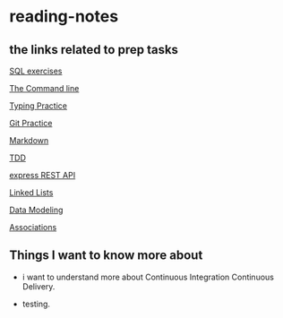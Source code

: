 # reading-notes

## the links related to prep tasks

[SQL exercises](./sql.md)

[The Command line](./command-line.md)

[Typing Practice](./typing.md)

[Git Practice](./git-practice.md)

[Markdown](./markdown.md)

[TDD](./TDD.md)

[express REST API](./Express-rest-api.md)

[Linked Lists](./Linked-Lists.md)

[Data Modeling](./Data-Modeling.md)

[Associations](./Associations.md)

## Things I want to know more about

- i want to understand more about Continuous Integration Continuous Delivery.

- testing.

